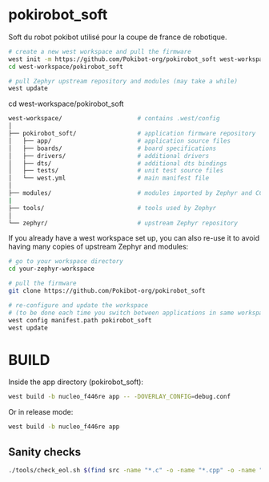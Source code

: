 # pokirobot_soft
Soft du robot pokibot utilisé pour la coupe de france de robotique.

```sh
# create a new west workspace and pull the firmware
west init -m https://github.com/Pokibot-org/pokirobot_soft west-workspace
cd west-workspace/pokirobot_soft

# pull Zephyr upstream repository and modules (may take a while)
west update
```

cd west-workspace/pokirobot_soft

```sh
west-workspace/                     # contains .west/config
│
├── pokirobot_soft/                 # application firmware repository
│   ├── app/                        # application source files
│   ├── boards/                     # board specifications
│   ├── drivers/                    # additional drivers
│   ├── dts/                        # additional dts bindings
│   ├── tests/                      # unit test source files
│   └── west.yml                    # main manifest file
│
├── modules/                        # modules imported by Zephyr and CC firmware
|
├── tools/                          # tools used by Zephyr
│
└── zephyr/                         # upstream Zephyr repository
```

If you already have a west workspace set up, you can also re-use it to avoid having many copies of upstream Zephyr and modules:
```sh
# go to your workspace directory
cd your-zephyr-workspace

# pull the firmware
git clone https://github.com/Pokibot-org/pokirobot_soft

# re-configure and update the workspace
# (to be done each time you switch between applications in same workspace)
west config manifest.path pokirobot_soft
west update
```
# BUILD

Inside the app directory (pokirobot_soft):
```sh
west build -b nucleo_f446re app -- -DOVERLAY_CONFIG=debug.conf
```

Or in release mode:
```sh
west build -b nucleo_f446re app
```

## Sanity checks

```bash
./tools/check_eol.sh $(find src -name "*.c" -o -name "*.cpp" -o -name "*.h")
```
